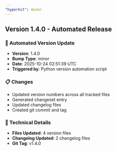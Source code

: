 ```yaml
---
"hyperkit": minor
---
```


## Version 1.4.0 - Automated Release

### 🚀 Automated Version Update
- **Version**: 1.4.0
- **Bump Type**: minor
- **Date**: 2025-10-24 02:51:39 UTC
- **Triggered by**: Python version automation script

### 📋 Changes
- Updated version numbers across all tracked files
- Generated changeset entry
- Updated changelog files
- Created git commit and tag

### 🔧 Technical Details
- **Files Updated**: 4 version files
- **Changelog Updated**: 2 changelog files
- **Git Tag**: v1.4.0
